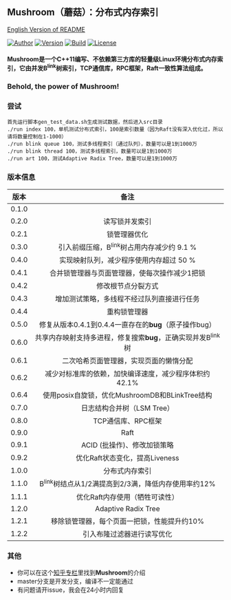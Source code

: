 ## Mushroom（蘑菇）：分布式内存索引
[English Version of README](./README.en.md)

[![Author](https://img.shields.io/badge/Author-UncP-brightgreen.svg)](https://github.com/UncP)
[![Version](https://img.shields.io/badge/Version-1.2.1-blue.svg)]()
[![Build](https://img.shields.io/badge/Build-Passing-brightgreen.svg)](https://travis-ci.org/UncP/Mushroom)
[![License](https://img.shields.io/badge/License-BSD-red.svg)](./LICENSE)

#### Mushroom是一个C++11编写、不依赖第三方库的轻量级Linux环境分布式内存索引，它由并发B<sup>link</sup>树索引，TCP通信库，RPC框架，Raft一致性算法组成。

### Behold, the power of Mushroom!

### 尝试
`首先运行脚本gen_test_data.sh生成测试数据，然后进入src目录`<br>
`./run index 100，单机测试分布式索引，100是索引数量（因为Raft没有深入优化过，所以请将数量控制在1-1000）`<br>
`./run blink queue 100，测试多线程索引（通过队列），数量可以是1到1000万`<br>
`./run blink thread 100，测试多线程索引，数量可以是1到1000万`<br>
`./run art 100，测试Adaptive Radix Tree，数量可以是1到1000万`<br>


### 版本信息
| 版本 |           备注             |
|:------:|:---------------------------:|
| 0.1.0 | |
| 0.2.0 |         读写锁并发索引          |
| 0.2.1 |         锁管理器优化            |
| 0.3.0 | 引入前缀压缩，B<sup>link</sup>树占用内存减少约 9.1 %|
| 0.4.0 | 实现映射队列，减少程序使用内存超过 50 %|
| 0.4.1 | 合并锁管理器与页面管理器，使每次操作减少1把锁|
| 0.4.2 |       修改根节点分裂方式    |
| 0.4.3 | 增加测试策略，多线程不经过队列直接进行任务|
| 0.4.4 |           重构锁管理器      |
| 0.5.0 |      修复从版本0.4.1到0.4.4一直存在的**bug**（原子操作bug）|
| 0.6.0 | 共享内存映射支持多进程，修复搜索**bug**，正确实现并发B<sup>link</sup>树|
| 0.6.1 |   二次哈希页面管理器，实现页面的懒惰分配|
| 0.6.2 | 减少对标准库的依赖，加快编译速度，减少程序体积约42.1%|
| 0.6.4 | 使用posix自旋锁，优化MushroomDB和BLinkTree结构  |
| 0.7.0 |        日志结构合并树（LSM Tree）  |
| 0.8.0 |     TCP通信库、RPC框架    |
| 0.9.0 |        Raft     |
| 0.9.1 |     ACID (批操作)、修改加锁策略      |
| 0.9.2 |   优化Raft状态变化，提高Liveness      |
| 1.0.0 |    分布式内存索引    |
| 1.1.0 |    B<sup>link</sup>树结点从1/2满提高到2/3满，降低内存使用率约12%    |
| 1.1.1 |     优化Raft内存使用（牺牲可读性）   |
| 1.2.0 |     Adaptive Radix Tree  |
| 1.2.1 |     移除锁管理器，每个页面一把锁，性能提升约10%  |
| 1.2.2 |     引入布隆过滤器进行读写优化  |

### 其他
+ 你可以在这个[知乎专栏](https://zhuanlan.zhihu.com/b-tree)里找到**Mushroom**的介绍
+ master分支是开发分支，编译不一定能通过
+ 有问题请开issue，我会在24小时内回复
